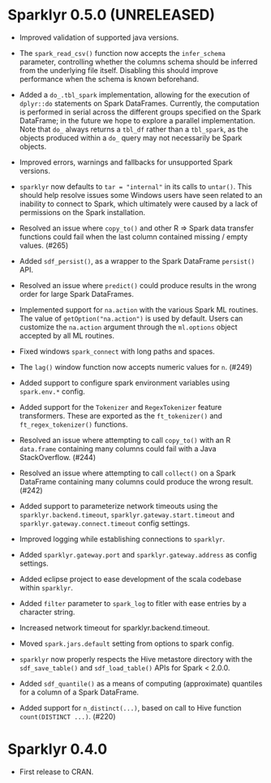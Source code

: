 # Sparklyr 0.5.0 (UNRELEASED)

- Improved validation of supported java versions.

- The `spark_read_csv()` function now accepts the `infer_schema` parameter,
  controlling whether the columns schema should be inferred from the underlying
  file itself. Disabling this should improve performance when the schema is
  known beforehand.

- Added a `do_.tbl_spark` implementation, allowing for the execution of
  `dplyr::do` statements on Spark DataFrames. Currently, the computation is
  performed in serial across the different groups specified on the Spark
  DataFrame; in the future we hope to explore a parallel implementation.
  Note that `do_` always returns a `tbl_df` rather than a `tbl_spark`, as
  the objects produced within a `do_` query may not necessarily be Spark
  objects.

- Improved errors, warnings and fallbacks for unsupported Spark versions.

- `sparklyr` now defaults to `tar = "internal"` in its calls to `untar()`.
  This should help resolve issues some Windows users have seen related to
  an inability to connect to Spark, which ultimately were caused by a lack
  of permissions on the Spark installation.

- Resolved an issue where `copy_to()` and other R => Spark data transfer
  functions could fail when the last column contained missing / empty values.
  (#265)

- Added `sdf_persist()`, as a wrapper to the Spark DataFrame `persist()` API.

- Resolved an issue where `predict()` could produce results in the wrong
  order for large Spark DataFrames.

- Implemented support for `na.action` with the various Spark ML routines. The
  value of `getOption("na.action")` is used by default. Users can customize the
  `na.action` argument through the `ml.options` object accepted by all ML
  routines.

- Fixed windows `spark_connect` with long paths and spaces.

- The `lag()` window function now accepts numeric values for `n`. (#249)

- Added support to configure spark environment variables using `spark.env.*` config.

- Added support for the `Tokenizer` and `RegexTokenizer` feature transformers.
  These are exported as the `ft_tokenizer()` and `ft_regex_tokenizer()` functions.

- Resolved an issue where attempting to call `copy_to()` with an R `data.frame`
  containing many columns could fail with a Java StackOverflow. (#244)

- Resolved an issue where attempting to call `collect()` on a Spark DataFrame
  containing many columns could produce the wrong result. (#242)

- Added support to parameterize network timeouts using the
  `sparklyr.backend.timeout`, `sparklyr.gateway.start.timeout` and
  `sparklyr.gateway.connect.timeout` config settings.

- Improved logging while establishing connections to `sparklyr`.

- Added `sparklyr.gateway.port` and `sparklyr.gateway.address` as config settings.

- Added eclipse project to ease development of the scala codebase within 
  `sparklyr`.

- Added `filter` parameter to `spark_log` to fitler with ease entries by a character
  string.

- Increased network timeout for sparklyr.backend.timeout.

- Moved `spark.jars.default` setting from options to spark config.

- `sparklyr` now properly respects the Hive metastore directory with the
  `sdf_save_table()` and `sdf_load_table()` APIs for Spark < 2.0.0.

- Added `sdf_quantile()` as a means of computing (approximate) quantiles
  for a column of a Spark DataFrame.

- Added support for `n_distinct(...)`, based on call to Hive function
  `count(DISTINCT ...)`. (#220)

# Sparklyr 0.4.0

- First release to CRAN.
